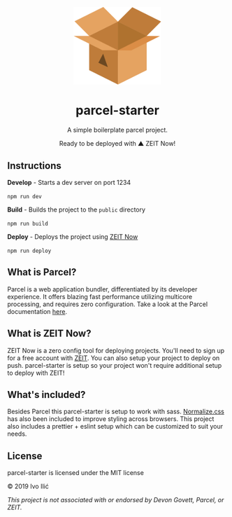 <p align="center"><img src="./src/assets/package.svg" alt="parcel-starter-logo" width="200"/></p>
<h1 align="center">parcel-starter</h1>

<p align="center">A simple boilerplate parcel project.</p>
<p align="center">Ready to be deployed with ▲ ZEIT Now!</p>

## Instructions

**Develop** - Starts a dev server on port 1234

`npm run dev`

**Build** - Builds the project to the `public` directory

`npm run build`

**Deploy** - Deploys the project using [ZEIT Now](https://github.com/zeit/now)

`npm run deploy`

## What is Parcel?

Parcel is a web application bundler, differentiated by its developer experience. It offers blazing fast performance utilizing multicore processing, and requires zero configuration. Take a look at the Parcel documentation [here](https://parceljs.org/getting_started.html).

## What is ZEIT Now?

ZEIT Now is a zero config tool for deploying projects. You'll need to sign up for a free account with [ZEIT](https://zeit.co/home). You can also setup your project to deploy on push. parcel-starter is setup so your project won't require additional setup to deploy with ZEIT!

## What's included?

Besides Parcel this parcel-starter is setup to work with sass. [Normalize.css](https://github.com/necolas/normalize.css) has also been included to improve styling across browsers. This project also includes a prettier + eslint setup which can be customized to suit your needs.

## License

parcel-starter is licensed under the MIT license

© 2019 Ivo Ilić

_This project is not associated with or endorsed by Devon Govett, Parcel, or ZEIT._
